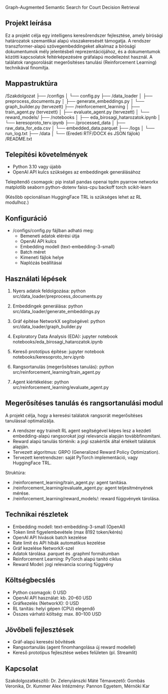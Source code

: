 Graph-Augmented Semantic Search for Court Decision Retrieval

Projekt leírása
---------------
Ez a projekt célja egy intelligens keresőrendszer fejlesztése, amely bírósági határozatok szemantikai alapú visszakeresését támogatja.
A rendszer transzformer-alapú szövegembeddingeket alkalmaz a bírósági dokumentumok mély jelentésbeli reprezentációjához,
és a dokumentumok közötti kapcsolatok feltérképezésére gráfalapú modellezést használ.
A találatok rangsorolását megerősítéses tanulási (Reinforcement Learning) technikával finomítja.

Mappastruktúra
--------------
/Szakdolgozat
├── /configs
│   └── config.py
├── /data_loader
│   ├── preprocess_documents.py
│   ├── generate_embeddings.py
│   └── graph_builder.py (tervezett)
├── /reinforcement_learning
│   ├── train_agent.py (tervezett)
│   ├── evaluate_agent.py (tervezett)
│   └── reward_models/
├── /notebooks
│   ├── eda_birosagi_hatarozatok.ipynb
│   └── keresoproto_terv.ipynb
├── /processed_data
│   ├── raw_data_for_eda.csv
│   └── embedded_data.parquet
├── /logs
│   └── run_log.txt
├── /data
│   └── (Eredeti RTF/DOCX és JSON fájlok)
/README.txt

Telepítési követelmények
------------------------
- Python 3.10 vagy újabb
- OpenAI API kulcs szükséges az embeddingek generálásához

Telepítendő csomagok:
pip install pandas openai tqdm pyarrow networkx matplotlib seaborn python-dotenv faiss-cpu backoff torch scikit-learn

(Később opcionálisan HuggingFace TRL is szükséges lehet az RL modulhoz.)

Konfiguráció
------------
- /configs/config.py fájlban adható meg:
  - Bemeneti adatok elérési útja
  - OpenAI API kulcs
  - Embedding modell (text-embedding-3-small)
  - Batch méret
  - Kimeneti fájlok helye
  - Naplózás beállításai

Használati lépések
------------------
1. Nyers adatok feldolgozása:
   python src/data_loader/preprocess_documents.py

2. Embeddingek generálása:
   python src/data_loader/generate_embeddings.py

3. Gráf építése NetworkX segítségével:
   python src/data_loader/graph_builder.py

4. Exploratory Data Analysis (EDA):
   jupyter notebook notebooks/eda_birosagi_hatarozatok.ipynb

5. Kereső prototípus építése:
   jupyter notebook notebooks/keresoproto_terv.ipynb

6. Rangsortanulás (megerősítéses tanulás):
   python src/reinforcement_learning/train_agent.py

7. Agent kiértékelése:
   python src/reinforcement_learning/evaluate_agent.py

Megerősítéses tanulás és rangsortanulási modul
----------------------------------------------
A projekt célja, hogy a keresési találatok rangsorát megerősítéses tanulással optimalizálja.

- A rendszer egy trainelt RL agent segítségével képes lesz a kezdeti embedding-alapú rangsorokat jogi relevancia alapján továbbfinomítani.
- Reward alapú tanulás történik: a jogi szakértők által értékelt találatok alapján.
- Tervezett algoritmus: GRPO (Generalized Reward Policy Optimization).
- Tervezett keretrendszer: saját PyTorch implementáció, vagy HuggingFace TRL.

Struktúra:
- /reinforcement_learning/train_agent.py: agent tanítása.
- /reinforcement_learning/evaluate_agent.py: agent teljesítményének mérése.
- /reinforcement_learning/reward_models/: reward függvények tárolása.

Technikai részletek
-------------------
- Embedding modell: text-embedding-3-small (OpenAI)
- Token limit figyelembevétele (max 8192 token/kérés)
- OpenAI API hívások batch kezelése
- Rate limit és API hibák automatikus kezelése
- Gráf kezelése NetworkX-szel
- Adatok tárolása .parquet és .graphml formátumban
- Reinforcement Learning: PyTorch alapú tanító ciklus
- Reward Model: jogi relevancia scoring függvény

Költségbecslés
--------------
- Python csomagok: 0 USD
- OpenAI API használat: kb. 20–60 USD
- Gráfkezelés (NetworkX): 0 USD
- RL tanítás: helyi gépen (CPU) elegendő
- Összes várható költség: max. 80–100 USD

Jövőbeli fejlesztések
---------------------
- Gráf-alapú keresési bővítések
- Rangsortanulás (agent finomhangolása új reward modellel)
- Kereső prototípus fejlesztése webes felületen (pl. Streamlit)

Kapcsolat
---------
Szakdolgozatkészítő: Dr. Zelenyiánszki Máté
Témavezető: Gombás Veronika, Dr. Kummer Alex
Intézmény: Pannon Egyetem, Mérnöki Kar